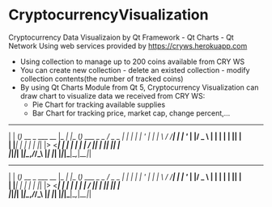 # CryptocurrencyVisualization
Cryptocurrency Data Visualizaion by Qt Framework - Qt Charts - Qt Network
Using web services provided by https://cryws.herokuapp.com
 - Using collection to manage up to 200 coins available from CRY WS 
 - You can create new collection - delete an existed collection - modify collection contents(the number of tracked coins)
 - By using Qt Charts Module from Qt 5, Cryptocurrency Visualization can draw chart to visualize data we received from CRY WS:
	+ Pie Chart for tracking available supplies
	+ Bar Chart for tracking price, market cap, change percent,...

 _     _                     _____ _     _             ___ _____ 
| |   (_)_ __  _   ___  __  |_   _| |__ (_) ___ _   _ / _ \_   _|
| |   | | '_ \| | | \ \/ /____| | | '_ \| |/ _ \ | | | | | || |  
| |___| | | | | |_| |>  <_____| | | | | | |  __/ |_| | |_| || |  
|_____|_|_| |_|\__,_/_/\_\    |_| |_| |_|_|\___|\__,_|\__\_\|_|  
                                                                 
 _     _                     _____ _     _             ___ _____ 
| |   (_)_ __  _   ___  __  |_   _| |__ (_) ___ _   _ / _ \_   _|
| |   | | '_ \| | | \ \/ /____| | | '_ \| |/ _ \ | | | | | || |  
| |___| | | | | |_| |>  <_____| | | | | | |  __/ |_| | |_| || |  
|_____|_|_| |_|\__,_/_/\_\    |_| |_| |_|_|\___|\__,_|\__\_\|_|  
                                                                 

